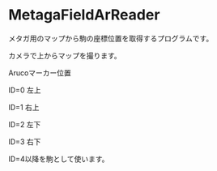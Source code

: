 # MetagaFieldArReader
メタガ用のマップから駒の座標位置を取得するプログラムです。

カメラで上からマップを撮ります。

Arucoマーカー位置

ID=0 左上

ID=1 右上

ID=2 左下

ID=3 右下

ID=4以降を駒として使います。
